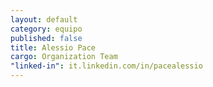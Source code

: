 ```yaml
---
layout: default
category: equipo
published: false
title: Alessio Pace
cargo: Organization Team
"linked-in": it.linkedin.com/in/pacealessio
---
```


